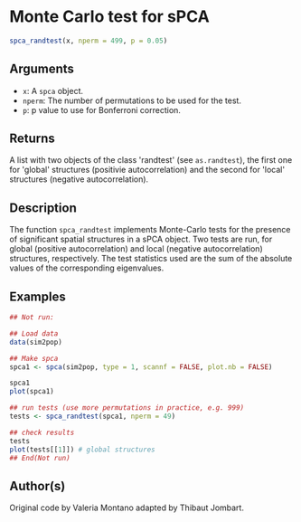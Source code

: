 # Monte Carlo test for sPCA

```r
spca_randtest(x, nperm = 499, p = 0.05)
```

## Arguments

- `x`: A `spca` object.
- `nperm`: The number of permutations to be used for the test.
- `p`: p value to use for Bonferroni correction.

## Returns

A list with two objects of the class 'randtest' (see `as.randtest`), the first one for 'global' structures (positivie autocorrelation) and the second for 'local' structures (negative autocorrelation).

## Description

The function `spca_randtest` implements Monte-Carlo tests for the presence of significant spatial structures in a sPCA object. Two tests are run, for global (positive autocorrelation) and local (negative autocorrelation) structures, respectively. The test statistics used are the sum of the absolute values of the corresponding eigenvalues.

## Examples

```r
## Not run:

## Load data
data(sim2pop)

## Make spca
spca1 <- spca(sim2pop, type = 1, scannf = FALSE, plot.nb = FALSE)

spca1
plot(spca1)

## run tests (use more permutations in practice, e.g. 999)
tests <- spca_randtest(spca1, nperm = 49)

## check results
tests
plot(tests[[1]]) # global structures
## End(Not run)
```

## Author(s)

Original code by Valeria Montano adapted by Thibaut Jombart.



